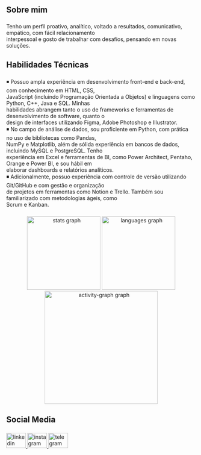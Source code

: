 <h2 align="left">Sobre mim</h2>

###

<p align="left">Tenho um perfil proativo, analítico, voltado a resultados, comunicativo, empático, com fácil relacionamento<br>interpessoal e gosto de trabalhar com desafios, pensando em novas soluções.</p>

###

<h2 align="left">Habilidades Técnicas</h2>

###

<p align="left">◾ Possuo ampla experiência em desenvolvimento front-end e back-end, com conhecimento em HTML, CSS,<br>JavaScript (incluindo Programação Orientada a Objetos) e linguagens como Python, C++, Java e SQL. Minhas<br>habilidades abrangem tanto o uso de frameworks e ferramentas de desenvolvimento de software, quanto o<br>design de interfaces utilizando Figma, Adobe Photoshop e Illustrator.<br>◾ No campo de análise de dados, sou proficiente em Python, com prática no uso de bibliotecas como Pandas,<br>NumPy e Matplotlib, além de sólida experiência em bancos de dados, incluindo MySQL e PostgreSQL. Tenho<br>experiência em Excel e ferramentas de BI, como Power Architect, Pentaho, Orange e Power BI, e sou hábil em<br>elaborar dashboards e relatórios analíticos.<br>◾ Adicionalmente, possuo experiência com controle de versão utilizando Git/GitHub e com gestão e organização<br>de projetos em ferramentas como Notion e Trello. Também sou familiarizado com metodologias ágeis, como<br>Scrum e Kanban.</p>

###

<div align="center">
  <img src="https://github-readme-stats.vercel.app/api?username=mateuscarestiato&hide_title=false&hide_rank=false&show_icons=true&include_all_commits=true&count_private=true&disable_animations=false&theme=tokyonight&locale=en&hide_border=false&order=1" height="195" alt="stats graph"  />
  <img src="https://github-readme-stats.vercel.app/api/top-langs?username=mateuscarestiato&locale=en&hide_title=false&layout=compact&card_width=320&langs_count=5&theme=tokyonight&hide_border=false&order=2" height="195" alt="languages graph"  />
  <img src="https://github-readme-activity-graph.vercel.app/graph?username=mateuscarestiato&radius=16&theme=tokyo-night&area=true&order=5&hide_border=false&hide_title=false" height="300" alt="activity-graph graph"  />
</div>

###

<h2 align="left">Social Media</h2>

###

<div align="left">
  <a href="https://www.linkedin.com/in/mateuscarestiato/" target="_blank">
    <img src="https://raw.githubusercontent.com/maurodesouza/profile-readme-generator/master/src/assets/icons/social/linkedin/default.svg" width="52" height="40" alt="linkedin logo"  />
  </a>
  <a href="https://www.instagram.com/mateuscarestiato/" target="_blank">
    <img src="https://raw.githubusercontent.com/maurodesouza/profile-readme-generator/master/src/assets/icons/social/instagram/default.svg" width="52" height="40" alt="instagram logo"  />
  </a>
  <a href="https://t.me/mateuscarestiato" target="_blank">
    <img src="https://raw.githubusercontent.com/maurodesouza/profile-readme-generator/master/src/assets/icons/social/telegram/default.svg" width="52" height="40" alt="telegram logo"  />
  </a>
</div>

###
